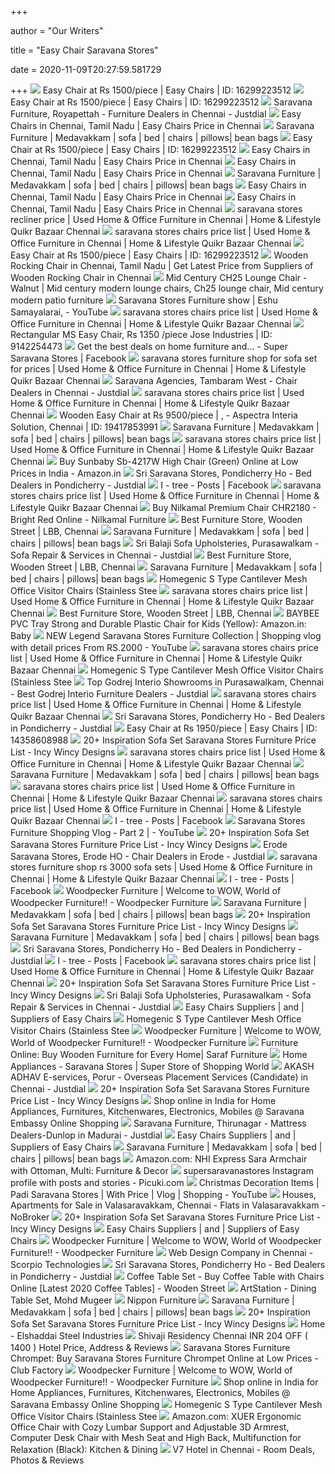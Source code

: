 +++
        
author = "Our Writers"
        
title = "Easy Chair Saravana Stores"
        
date = 2020-11-09T20:27:59.581729
        
+++
[ ![](https://4.imimg.com/data4/CJ/VX/ANDROID-23305730/product-250x250.jpeg)](https://4.imimg.com/data4/CJ/VX/ANDROID-23305730/product-250x250.jpeg) Easy Chair at Rs 1500/piece | Easy Chairs | ID: 16299223512
[ ![](https://5.imimg.com/data5/DD/PT/CF/ANDROID-68917117/product-jpeg-250x250.jpg)](https://5.imimg.com/data5/DD/PT/CF/ANDROID-68917117/product-jpeg-250x250.jpg) Easy Chair at Rs 1500/piece | Easy Chairs | ID: 16299223512
[ ![](https://content3.jdmagicbox.com/comp/chennai/53/044p9023353/catalogue/saravana-furniture-royapettah-chennai-furniture-dealers-9mz3i.jpg)](https://content3.jdmagicbox.com/comp/chennai/53/044p9023353/catalogue/saravana-furniture-royapettah-chennai-furniture-dealers-9mz3i.jpg) Saravana Furniture, Royapettah - Furniture Dealers in Chennai - Justdial
[ ![](https://4.imimg.com/data4/MX/NM/ANDROID-4571531/product-250x250.jpeg)](https://4.imimg.com/data4/MX/NM/ANDROID-4571531/product-250x250.jpeg) Easy Chairs in Chennai, Tamil Nadu | Easy Chairs Price in Chennai
[ ![](http://www.saravanafurnitures.in/images/chairs/easychairs/easyrikingchairs_04.png)](http://www.saravanafurnitures.in/images/chairs/easychairs/easyrikingchairs_04.png) Saravana Furniture | Medavakkam | sofa | bed | chairs | pillows| bean bags
[ ![](https://5.imimg.com/data5/DB/GM/DY/SELLER-28688189/sitout-chair-250x250.jpg)](https://5.imimg.com/data5/DB/GM/DY/SELLER-28688189/sitout-chair-250x250.jpg) Easy Chair at Rs 1500/piece | Easy Chairs | ID: 16299223512
[ ![](https://5.imimg.com/data5/AF/HD/MY-67277005/easy-chair-250x250.jpg)](https://5.imimg.com/data5/AF/HD/MY-67277005/easy-chair-250x250.jpg) Easy Chairs in Chennai, Tamil Nadu | Easy Chairs Price in Chennai
[ ![](https://5.imimg.com/data5/XA/MZ/CR/SELLER-89533959/ms-folding-chair-250x250.jpg)](https://5.imimg.com/data5/XA/MZ/CR/SELLER-89533959/ms-folding-chair-250x250.jpg) Easy Chairs in Chennai, Tamil Nadu | Easy Chairs Price in Chennai
[ ![](http://www.saravanafurnitures.in/images/chairs/foldingchairs/chair/chair5.png)](http://www.saravanafurnitures.in/images/chairs/foldingchairs/chair/chair5.png) Saravana Furniture | Medavakkam | sofa | bed | chairs | pillows| bean bags
[ ![](https://5.imimg.com/data5/OM/RF/RC/SELLER-47152390/recliner-easy-chair-with-cushion-250x250.jpg)](https://5.imimg.com/data5/OM/RF/RC/SELLER-47152390/recliner-easy-chair-with-cushion-250x250.jpg) Easy Chairs in Chennai, Tamil Nadu | Easy Chairs Price in Chennai
[ ![](https://5.imimg.com/data5/RI/RD/MY-31532506/wooden-chair-250x250.jpg)](https://5.imimg.com/data5/RI/RD/MY-31532506/wooden-chair-250x250.jpg) Easy Chairs in Chennai, Tamil Nadu | Easy Chairs Price in Chennai
[ ![](https://teja8.kuikr.com/i4/20201010/Easy-Chair-for-sale-VB201705171774173-ak_LWBP858014253-1602307113.jpeg)](https://teja8.kuikr.com/i4/20201010/Easy-Chair-for-sale-VB201705171774173-ak_LWBP858014253-1602307113.jpeg) saravana stores recliner price | Used Home & Office Furniture in Chennai |  Home & Lifestyle Quikr Bazaar Chennai
[ ![](https://teja8.kuikr.com/i5/20201023/Calgary-Solid-Rocking-Chair-VB201705171774173-ak_LWBP1289300293-1603462553.jpeg)](https://teja8.kuikr.com/i5/20201023/Calgary-Solid-Rocking-Chair-VB201705171774173-ak_LWBP1289300293-1603462553.jpeg) saravana stores chairs price list | Used Home & Office Furniture in Chennai  | Home & Lifestyle Quikr Bazaar Chennai
[ ![](https://5.imimg.com/data5/ZH/KC/RT/SELLER-12719162/woven-cane-easy-chair-250x250.jpg)](https://5.imimg.com/data5/ZH/KC/RT/SELLER-12719162/woven-cane-easy-chair-250x250.jpg) Easy Chair at Rs 1500/piece | Easy Chairs | ID: 16299223512
[ ![](https://5.imimg.com/data5/JJ/IQ/XL/SELLER-2838467/wooden-rocking-chair-250x250.jpg)](https://5.imimg.com/data5/JJ/IQ/XL/SELLER-2838467/wooden-rocking-chair-250x250.jpg) Wooden Rocking Chair in Chennai, Tamil Nadu | Get Latest Price from  Suppliers of Wooden Rocking Chair in Chennai
[ ![](https://i.pinimg.com/originals/f2/cc/95/f2cc951528bcaaa8b24305f1142ed108.jpg)](https://i.pinimg.com/originals/f2/cc/95/f2cc951528bcaaa8b24305f1142ed108.jpg) Mid Century CH25 Lounge Chair - Walnut | Mid century modern lounge chairs,  Ch25 lounge chair, Mid century modern patio furniture
[ ![](https://i.ytimg.com/vi/zD3XXAycokQ/hqdefault.jpg)](https://i.ytimg.com/vi/zD3XXAycokQ/hqdefault.jpg) Saravana Stores Furniture show | Eshu Samayalarai, - YouTube
[ ![](https://teja8.kuikr.com/i6/20201003/Siena-Lounge-Chair-VB201705171774173-ak_LWBP1835199290-1601733565.jpeg)](https://teja8.kuikr.com/i6/20201003/Siena-Lounge-Chair-VB201705171774173-ak_LWBP1835199290-1601733565.jpeg) saravana stores chairs price list | Used Home & Office Furniture in Chennai  | Home & Lifestyle Quikr Bazaar Chennai
[ ![](https://5.imimg.com/data5/AS/US/FL/SELLER-2310620/ms-easy-chair-500x500.jpg)](https://5.imimg.com/data5/AS/US/FL/SELLER-2310620/ms-easy-chair-500x500.jpg) Rectangular MS Easy Chair, Rs 1350 /piece Jose Industries | ID: 9142254473
[ ![](https://lookaside.fbsbx.com/lookaside/crawler/media/?media_id=2446457682283433)](https://lookaside.fbsbx.com/lookaside/crawler/media/?media_id=2446457682283433) Get the best deals on home furniture and... - Super Saravana Stores |  Facebook
[ ![](https://teja8.kuikr.com/i5/20170523/3-1-1-sofa-set-avilable-in-branded-and-new-in-royapettha-ak_LWBP558891664-1495521009.jpeg)](https://teja8.kuikr.com/i5/20170523/3-1-1-sofa-set-avilable-in-branded-and-new-in-royapettha-ak_LWBP558891664-1495521009.jpeg) saravana stores furniture shop for sofa set for prices | Used Home & Office  Furniture in Chennai | Home & Lifestyle Quikr Bazaar Chennai
[ ![](https://content.jdmagicbox.com/comp/def_content/furniture_dealers/default-furniture-dealers-6.jpg?clr=333333)](https://content.jdmagicbox.com/comp/def_content/furniture_dealers/default-furniture-dealers-6.jpg?clr=333333) Saravana Agencies, Tambaram West - Chair Dealers in Chennai - Justdial
[ ![](https://teja8.kuikr.com/i4/20200916/Geggeri-Teak-Dining-Chair--Set-of-2--VB201705171774173-ak_LWBP325451820-1600257389.jpeg)](https://teja8.kuikr.com/i4/20200916/Geggeri-Teak-Dining-Chair--Set-of-2--VB201705171774173-ak_LWBP325451820-1600257389.jpeg) saravana stores chairs price list | Used Home & Office Furniture in Chennai  | Home & Lifestyle Quikr Bazaar Chennai
[ ![](https://5.imimg.com/data5/IY/KJ/MY-27432944/wooden-easy-chair-250x250.jpg)](https://5.imimg.com/data5/IY/KJ/MY-27432944/wooden-easy-chair-250x250.jpg) Wooden Easy Chair at Rs 9500/piece |  ,   - Aspectra  Interia Solution, Chennai | ID: 19417853991
[ ![](http://www.saravanafurnitures.in/images/banner2.jpg)](http://www.saravanafurnitures.in/images/banner2.jpg) Saravana Furniture | Medavakkam | sofa | bed | chairs | pillows| bean bags
[ ![](https://teja8.kuikr.com/i5/20201029/Luzon-Leatherette-Dining-Chair-by-Perfect-Homes--Set-of-6--VB201705171774173-ak_LWBP1167209077-1603977047.jpeg)](https://teja8.kuikr.com/i5/20201029/Luzon-Leatherette-Dining-Chair-by-Perfect-Homes--Set-of-6--VB201705171774173-ak_LWBP1167209077-1603977047.jpeg) saravana stores chairs price list | Used Home & Office Furniture in Chennai  | Home & Lifestyle Quikr Bazaar Chennai
[ ![](https://images-na.ssl-images-amazon.com/images/I/811P9BHOBLL._SY450_.jpg)](https://images-na.ssl-images-amazon.com/images/I/811P9BHOBLL._SY450_.jpg) Buy Sunbaby Sb-4217W High Chair (Green) Online at Low Prices in India -  Amazon.in
[ ![](https://images.jdmagicbox.com/comp/pondicherry/w3/0413px413.x413.161117183233.v1w3/catalogue/new-royal-agencies-pondicherry-bazaar-pondicherry-wooden-furniture-dealers-v26kt2fjtg.jpg?clr=)](https://images.jdmagicbox.com/comp/pondicherry/w3/0413px413.x413.161117183233.v1w3/catalogue/new-royal-agencies-pondicherry-bazaar-pondicherry-wooden-furniture-dealers-v26kt2fjtg.jpg?clr=) Sri Saravana Stores, Pondicherry Ho - Bed Dealers in Pondicherry - Justdial
[ ![](https://lookaside.fbsbx.com/lookaside/crawler/media/?media_id=2156203467979772)](https://lookaside.fbsbx.com/lookaside/crawler/media/?media_id=2156203467979772) I - tree - Posts | Facebook
[ ![](https://teja8.kuikr.com/i4/20201017/6-dining-chair-with-inbuilt-cushion-in-excellent-condition-VB201705171774173-ak_LWBP1396750488-1602940869.jpeg)](https://teja8.kuikr.com/i4/20201017/6-dining-chair-with-inbuilt-cushion-in-excellent-condition-VB201705171774173-ak_LWBP1396750488-1602940869.jpeg) saravana stores chairs price list | Used Home & Office Furniture in Chennai  | Home & Lifestyle Quikr Bazaar Chennai
[ ![](https://cdn.shopify.com/s/files/1/0044/1208/0217/products/chr2180iso_600x.jpg?v=1567845621)](https://cdn.shopify.com/s/files/1/0044/1208/0217/products/chr2180iso_600x.jpg?v=1567845621) Buy Nilkamal Premium Chair CHR2180 - Bright Red Online - Nilkamal Furniture
[ ![](https://imgmedia.lbb.in/media/2019/03/5c7d34e5301d6127876acf60_1551709413255.jpg)](https://imgmedia.lbb.in/media/2019/03/5c7d34e5301d6127876acf60_1551709413255.jpg) Best Furniture Store, Wooden Street | LBB, Chennai
[ ![](http://www.saravanafurnitures.in/images/chairs/plasticchairs/plasticchairs_14.png)](http://www.saravanafurnitures.in/images/chairs/plasticchairs/plasticchairs_14.png) Saravana Furniture | Medavakkam | sofa | bed | chairs | pillows| bean bags
[ ![](https://content3.jdmagicbox.com/comp/chennai/v3/044pxx44.xx44.160930203402.w8v3/catalogue/sri-balaji-sofa-upholsteries-purasawalkam-chennai-sofa-manufacturers-fpmrohtphg-250.jpg)](https://content3.jdmagicbox.com/comp/chennai/v3/044pxx44.xx44.160930203402.w8v3/catalogue/sri-balaji-sofa-upholsteries-purasawalkam-chennai-sofa-manufacturers-fpmrohtphg-250.jpg) Sri Balaji Sofa Upholsteries, Purasawalkam - Sofa Repair & Services in  Chennai - Justdial
[ ![](https://imgmedia.lbb.in/media/2019/03/5c7d34ef301d6127876acf7c_1551709423268.jpg)](https://imgmedia.lbb.in/media/2019/03/5c7d34ef301d6127876acf7c_1551709423268.jpg) Best Furniture Store, Wooden Street | LBB, Chennai
[ ![](http://www.saravanafurnitures.in/images/cupboards/cupboardswooden/pooja1.png)](http://www.saravanafurnitures.in/images/cupboards/cupboardswooden/pooja1.png) Saravana Furniture | Medavakkam | sofa | bed | chairs | pillows| bean bags
[ ![](https://cdn.shopify.com/s/files/1/1844/9185/products/SmartSelect_20200106-021329_Alibabacom-ink.jpg?v=1579722328)](https://cdn.shopify.com/s/files/1/1844/9185/products/SmartSelect_20200106-021329_Alibabacom-ink.jpg?v=1579722328) Homegenic S Type Cantilever Mesh Office Visitor Chairs (Stainless Stee
[ ![](https://teja8.kuikr.com/i4/20201029/Sobeslav-Leatherette-3-Axis-Adjustable-Office-Chair-by-Stellar-VB201705171774173-ak_LWBP783003681-1603979159.jpeg)](https://teja8.kuikr.com/i4/20201029/Sobeslav-Leatherette-3-Axis-Adjustable-Office-Chair-by-Stellar-VB201705171774173-ak_LWBP783003681-1603979159.jpeg) saravana stores chairs price list | Used Home & Office Furniture in Chennai  | Home & Lifestyle Quikr Bazaar Chennai
[ ![](https://imgmedia.lbb.in/media/2019/03/5c7d34e5301d6127876acf61_1551709413256.jpg)](https://imgmedia.lbb.in/media/2019/03/5c7d34e5301d6127876acf61_1551709413256.jpg) Best Furniture Store, Wooden Street | LBB, Chennai
[ ![](https://images-na.ssl-images-amazon.com/images/I/61z22GtnDrL._SY450_.jpg)](https://images-na.ssl-images-amazon.com/images/I/61z22GtnDrL._SY450_.jpg) BAYBEE PVC Tray Strong and Durable Plastic Chair for Kids (Yellow):  Amazon.in: Baby
[ ![](https://i.ytimg.com/vi/SCUAcOTkAtY/hqdefault.jpg)](https://i.ytimg.com/vi/SCUAcOTkAtY/hqdefault.jpg) NEW Legend Saravana Stores Furniture Collection | Shopping vlog with detail  prices From RS.2000 - YouTube
[ ![](https://teja8.kuikr.com/i5/20200109/Phoenix-Leatherette-Dining-Chair--Set-of-2--VB201705171774173-ak_LWBP808690222-1578550279.jpeg)](https://teja8.kuikr.com/i5/20200109/Phoenix-Leatherette-Dining-Chair--Set-of-2--VB201705171774173-ak_LWBP808690222-1578550279.jpeg) saravana stores chairs price list | Used Home & Office Furniture in Chennai  | Home & Lifestyle Quikr Bazaar Chennai
[ ![](https://cdn.shopify.com/s/files/1/1844/9185/products/HTB1.92OV4TpK1RjSZFKq6y2wXXab.jpg?v=1592930236)](https://cdn.shopify.com/s/files/1/1844/9185/products/HTB1.92OV4TpK1RjSZFKq6y2wXXab.jpg?v=1592930236) Homegenic S Type Cantilever Mesh Office Visitor Chairs (Stainless Stee
[ ![](https://content.jdmagicbox.com/comp/chennai/a9/044pxx44.xx44.140624204755.z2a9/catalogue/saravana-stores-purasawalkam-chennai-furniture-dealers-ns6xyy.jpg?clr=)](https://content.jdmagicbox.com/comp/chennai/a9/044pxx44.xx44.140624204755.z2a9/catalogue/saravana-stores-purasawalkam-chennai-furniture-dealers-ns6xyy.jpg?clr=) Top Godrej Interio Showrooms in Purasawalkam, Chennai - Best Godrej Interio  Furniture Dealers - Justdial
[ ![](https://teja8.kuikr.com/i5/20201031/Excellent-condition-Dining-Table-Resin-Coated-Marble-look-with-4-chairs-VB201705171774173-ak_LWBP204773941-1604134418.jpeg)](https://teja8.kuikr.com/i5/20201031/Excellent-condition-Dining-Table-Resin-Coated-Marble-look-with-4-chairs-VB201705171774173-ak_LWBP204773941-1604134418.jpeg) saravana stores chairs price list | Used Home & Office Furniture in Chennai  | Home & Lifestyle Quikr Bazaar Chennai
[ ![](https://content3.jdmagicbox.com/comp/pondicherry/i2/0413px413.x413.140616150505.r6i2/catalogue/sri-saravana-stores-pondicherry-1iijsfdtyo.jpg?clr=493a1d)](https://content3.jdmagicbox.com/comp/pondicherry/i2/0413px413.x413.140616150505.r6i2/catalogue/sri-saravana-stores-pondicherry-1iijsfdtyo.jpg?clr=493a1d) Sri Saravana Stores, Pondicherry Ho - Bed Dealers in Pondicherry - Justdial
[ ![](https://4.imimg.com/data4/FW/WO/ANDROID-19072455/product-500x500.jpeg)](https://4.imimg.com/data4/FW/WO/ANDROID-19072455/product-500x500.jpeg) Easy Chair at Rs 1950/piece | Easy Chairs | ID: 14358608988
[ ![](https://4.imimg.com/data4/QE/HA/NSDMERP-43281715/dinningchairs-250x250.png)](https://4.imimg.com/data4/QE/HA/NSDMERP-43281715/dinningchairs-250x250.png) 20+ Inspiration Sofa Set Saravana Stores Furniture Price List - Incy Wincy  Designs
[ ![](https://teja8.kuikr.com/i5/20200213/Louise-Mango-Wood-Dining-Chair--Set-of-2--VB201705171774173-ak_LWBP309719794-1581587121.jpeg)](https://teja8.kuikr.com/i5/20200213/Louise-Mango-Wood-Dining-Chair--Set-of-2--VB201705171774173-ak_LWBP309719794-1581587121.jpeg) saravana stores chairs price list | Used Home & Office Furniture in Chennai  | Home & Lifestyle Quikr Bazaar Chennai
[ ![](http://www.saravanafurnitures.in/images/banner3.jpg)](http://www.saravanafurnitures.in/images/banner3.jpg) Saravana Furniture | Medavakkam | sofa | bed | chairs | pillows| bean bags
[ ![](https://teja8.kuikr.com/i5/20200926/Parlin-Leatherette-Dining-Chair--Set-of-2--VB201705171774173-ak_LWBP593237500-1601130314.jpeg)](https://teja8.kuikr.com/i5/20200926/Parlin-Leatherette-Dining-Chair--Set-of-2--VB201705171774173-ak_LWBP593237500-1601130314.jpeg) saravana stores chairs price list | Used Home & Office Furniture in Chennai  | Home & Lifestyle Quikr Bazaar Chennai
[ ![](https://teja8.kuikr.com/i4/20200814/Netted-3-Axis-Adjustable-Office-Chair-by-Transteel-VB201705171774173-ak_LWBP654370485-1597409393.jpeg)](https://teja8.kuikr.com/i4/20200814/Netted-3-Axis-Adjustable-Office-Chair-by-Transteel-VB201705171774173-ak_LWBP654370485-1597409393.jpeg) saravana stores chairs price list | Used Home & Office Furniture in Chennai  | Home & Lifestyle Quikr Bazaar Chennai
[ ![](https://lookaside.fbsbx.com/lookaside/crawler/media/?media_id=2124982541101865)](https://lookaside.fbsbx.com/lookaside/crawler/media/?media_id=2124982541101865) I - tree - Posts | Facebook
[ ![](https://i.ytimg.com/vi/c5VnsVEMUT0/sddefault.jpg)](https://i.ytimg.com/vi/c5VnsVEMUT0/sddefault.jpg) Saravana Stores Furniture Shopping Vlog - Part 2 |    -  YouTube
[ ![](https://5.imimg.com/data5/KH/YJ/MY-7737539/stylish-wooden-sofa-set-500x500.jpg)](https://5.imimg.com/data5/KH/YJ/MY-7737539/stylish-wooden-sofa-set-500x500.jpg) 20+ Inspiration Sofa Set Saravana Stores Furniture Price List - Incy Wincy  Designs
[ ![](https://content3.jdmagicbox.com/comp/erode/r3/9999px424.x424.150728165221.l5r3/catalogue/erode-saravana-stores-erode-ho-erode-plastic-chair-dealers-nilkamal-mljzpd0-250.jpg)](https://content3.jdmagicbox.com/comp/erode/r3/9999px424.x424.150728165221.l5r3/catalogue/erode-saravana-stores-erode-ho-erode-plastic-chair-dealers-nilkamal-mljzpd0-250.jpg) Erode Saravana Stores, Erode HO - Chair Dealers in Erode - Justdial
[ ![](https://teja8.kuikr.com/i4/20201012/Comfortable-5-seat-sofa-3-1-1-VB201705171774173-ak_LWBP13197912-1602497137.jpeg)](https://teja8.kuikr.com/i4/20201012/Comfortable-5-seat-sofa-3-1-1-VB201705171774173-ak_LWBP13197912-1602497137.jpeg) saravana stores furniture shop rs 3000 sofa sets | Used Home & Office  Furniture in Chennai | Home & Lifestyle Quikr Bazaar Chennai
[ ![](https://lookaside.fbsbx.com/lookaside/crawler/media/?media_id=2130398227226963)](https://lookaside.fbsbx.com/lookaside/crawler/media/?media_id=2130398227226963) I - tree - Posts | Facebook
[ ![](https://www.woodpeckerfurniture.com/storage/media/OFtR6yzeGKthnjU8pY6uX5BZl3CcSL3lOqLuiDA3.jpeg)](https://www.woodpeckerfurniture.com/storage/media/OFtR6yzeGKthnjU8pY6uX5BZl3CcSL3lOqLuiDA3.jpeg) Woodpecker Furniture | Welcome to WOW, World of Woodpecker Furniture!! -  Woodpecker Furniture
[ ![](http://www.saravanafurnitures.in/images/dressingtables/dressingtable_01.png)](http://www.saravanafurnitures.in/images/dressingtables/dressingtable_01.png) Saravana Furniture | Medavakkam | sofa | bed | chairs | pillows| bean bags
[ ![](https://content3.jdmagicbox.com/comp/chennai/38/044p9807038/catalogue/sri-saravana-furniture-t-nagar-chennai-furniture-dealers-1s17tsa-250.jpg)](https://content3.jdmagicbox.com/comp/chennai/38/044p9807038/catalogue/sri-saravana-furniture-t-nagar-chennai-furniture-dealers-1s17tsa-250.jpg) 20+ Inspiration Sofa Set Saravana Stores Furniture Price List - Incy Wincy  Designs
[ ![](http://www.saravanafurnitures.in/images/sofas/woodensofas/woodensofas_01.png)](http://www.saravanafurnitures.in/images/sofas/woodensofas/woodensofas_01.png) Saravana Furniture | Medavakkam | sofa | bed | chairs | pillows| bean bags
[ ![](https://images.jdmagicbox.com/comp/pondicherry/k3/0413px413.x413.170612145052.j3k3/catalogue/riyaz-bedding-mart-mouroungapakkam-pondicherry-bed-dealers-u164cl9qdl.jpg?clr=)](https://images.jdmagicbox.com/comp/pondicherry/k3/0413px413.x413.170612145052.j3k3/catalogue/riyaz-bedding-mart-mouroungapakkam-pondicherry-bed-dealers-u164cl9qdl.jpg?clr=) Sri Saravana Stores, Pondicherry Ho - Bed Dealers in Pondicherry - Justdial
[ ![](https://lookaside.fbsbx.com/lookaside/crawler/media/?media_id=2134869416779844)](https://lookaside.fbsbx.com/lookaside/crawler/media/?media_id=2134869416779844) I - tree - Posts | Facebook
[ ![](https://teja8.kuikr.com/i6/20201007/Fulkrum-3-Axis-Adjustable-Office-Chair-by-Merry-Fair-VB201705171774173-ak_LWBP680649950-1602079271.jpeg)](https://teja8.kuikr.com/i6/20201007/Fulkrum-3-Axis-Adjustable-Office-Chair-by-Merry-Fair-VB201705171774173-ak_LWBP680649950-1602079271.jpeg) saravana stores chairs price list | Used Home & Office Furniture in Chennai  | Home & Lifestyle Quikr Bazaar Chennai
[ ![](https://content3.jdmagicbox.com/comp/chennai/n3/044pxx44.xx44.091014161930.g6n3/catalogue/saravana-stores-t-nagar-chennai-furniture-dealers-2gn6ier.jpg)](https://content3.jdmagicbox.com/comp/chennai/n3/044pxx44.xx44.091014161930.g6n3/catalogue/saravana-stores-t-nagar-chennai-furniture-dealers-2gn6ier.jpg) 20+ Inspiration Sofa Set Saravana Stores Furniture Price List - Incy Wincy  Designs
[ ![](https://content3.jdmagicbox.com/comp/chennai/v3/044pxx44.xx44.160930203402.w8v3/catalogue/sri-balaji-sofa-upholsteries-purasawalkam-chennai-sofa-manufacturers-ijhvwjghjq-250.jpg)](https://content3.jdmagicbox.com/comp/chennai/v3/044pxx44.xx44.160930203402.w8v3/catalogue/sri-balaji-sofa-upholsteries-purasawalkam-chennai-sofa-manufacturers-ijhvwjghjq-250.jpg) Sri Balaji Sofa Upholsteries, Purasawalkam - Sofa Repair & Services in  Chennai - Justdial
[ ![](https://static.connect2india.com/c2icd/company_resources/5947149/images/products/product-footrest-turquoise-easy-chair.jpg)](https://static.connect2india.com/c2icd/company_resources/5947149/images/products/product-footrest-turquoise-easy-chair.jpg) Easy Chairs Suppliers |    and  |  Suppliers of Easy Chairs
[ ![](https://cdn.shopify.com/s/files/1/1844/9185/products/B908_Blue_02-ink.jpg?v=1579722296)](https://cdn.shopify.com/s/files/1/1844/9185/products/B908_Blue_02-ink.jpg?v=1579722296) Homegenic S Type Cantilever Mesh Office Visitor Chairs (Stainless Stee
[ ![](https://www.woodpeckerfurniture.com/storage/media/BeSUhvBV0ClsnpJwjspiMpCA9Q2YBYCSrM8HEMA3.jpeg)](https://www.woodpeckerfurniture.com/storage/media/BeSUhvBV0ClsnpJwjspiMpCA9Q2YBYCSrM8HEMA3.jpeg) Woodpecker Furniture | Welcome to WOW, World of Woodpecker Furniture!! -  Woodpecker Furniture
[ ![](https://cdn.shopify.com/s/files/1/0191/2234/products/1_f56c2390-6d5e-4adb-b11e-a17f6d3010e4_1024x1024.jpg?v=1572014288)](https://cdn.shopify.com/s/files/1/0191/2234/products/1_f56c2390-6d5e-4adb-b11e-a17f6d3010e4_1024x1024.jpg?v=1572014288) Furniture Online: Buy Wooden Furniture for Every Home| Saraf Furniture
[ ![](https://i0.wp.com/www.supersaravanastores.com/wp-content/uploads/2017/08/furnituress-1.jpg?ssl=1)](https://i0.wp.com/www.supersaravanastores.com/wp-content/uploads/2017/08/furnituress-1.jpg?ssl=1) Home Appliances - Saravana Stores | Super Store of Shopping World
[ ![](https://images.jdmagicbox.com/comp/chennai/a1/044pxx44.xx44.161006104042.d2a1/catalogue/akash-adhav-e-services-porur-chennai-placement-services-candidate--281bbq7.jpg?clr=#222244)](https://images.jdmagicbox.com/comp/chennai/a1/044pxx44.xx44.161006104042.d2a1/catalogue/akash-adhav-e-services-porur-chennai-placement-services-candidate--281bbq7.jpg?clr=#222244) AKASH ADHAV E-services, Porur - Overseas Placement Services (Candidate) in  Chennai - Justdial
[ ![](https://d1k5w7mbrh6vq5.cloudfront.net/images/cache/9c/c1/f6/9cc1f64544d35cc1c6e766557e047280.jpg)](https://d1k5w7mbrh6vq5.cloudfront.net/images/cache/9c/c1/f6/9cc1f64544d35cc1c6e766557e047280.jpg) 20+ Inspiration Sofa Set Saravana Stores Furniture Price List - Incy Wincy  Designs
[ ![](https://www.saravanaembassy.com/images/projects/small-5.jpg)](https://www.saravanaembassy.com/images/projects/small-5.jpg) Shop online in India for Home Appliances, Furnitures, Kitchenwares,  Electronics, Mobiles @ Saravana Embassy Online Shopping
[ ![](https://content3.jdmagicbox.com/comp/madurai/z8/0452px452.x452.180508182818.l3z8/catalogue/saravana-furniture-madurai-opse8-250.jpg)](https://content3.jdmagicbox.com/comp/madurai/z8/0452px452.x452.180508182818.l3z8/catalogue/saravana-furniture-madurai-opse8-250.jpg) Saravana Furniture, Thirunagar - Mattress Dealers-Dunlop in Madurai -  Justdial
[ ![](https://static.connect2india.com/c2icd/company_resources/2741560/images/products/product-nilkamal-lounge-easy-chair.jpg)](https://static.connect2india.com/c2icd/company_resources/2741560/images/products/product-nilkamal-lounge-easy-chair.jpg) Easy Chairs Suppliers |    and  |  Suppliers of Easy Chairs
[ ![](http://www.saravanafurnitures.in/images/chairs/plasticchairs/plasticchairs_13.png)](http://www.saravanafurnitures.in/images/chairs/plasticchairs/plasticchairs_13.png) Saravana Furniture | Medavakkam | sofa | bed | chairs | pillows| bean bags
[ ![](https://images-na.ssl-images-amazon.com/images/I/81qYd-b-nTL._AC_SL1500_.jpg)](https://images-na.ssl-images-amazon.com/images/I/81qYd-b-nTL._AC_SL1500_.jpg) Amazon.com: NHI Express Sara Armchair with Ottoman, Multi: Furniture & Decor
[ ![](https://scontent-ort2-1.cdninstagram.com/v/t51.2885-15/sh0.08/e35/s640x640/85175968_2492578824336485_1205720988913078151_n.jpg?_nc_ht=scontent-ort2-1.cdninstagram.com&_nc_cat=105&_nc_ohc=guB25UNQHxsAX94vvwl&oh=22d5f887929add7b093d78884bfe33dc&oe=5E9803B0)](https://scontent-ort2-1.cdninstagram.com/v/t51.2885-15/sh0.08/e35/s640x640/85175968_2492578824336485_1205720988913078151_n.jpg?_nc_ht=scontent-ort2-1.cdninstagram.com&_nc_cat=105&_nc_ohc=guB25UNQHxsAX94vvwl&oh=22d5f887929add7b093d78884bfe33dc&oe=5E9803B0) supersaravanastores Instagram profile with posts and stories - Picuki.com
[ ![](https://i.ytimg.com/vi/luAPNAEO0ps/maxresdefault.jpg)](https://i.ytimg.com/vi/luAPNAEO0ps/maxresdefault.jpg) Christmas Decoration Items | Padi Saravana Stores | With Price | Vlog |  Shopping - YouTube
[ ![](https://images.nobroker.in/images/ff808181654a1d3c0165516cbb193663/ff808181654a1d3c0165516cbb193663_61276_88785_large.jpg)](https://images.nobroker.in/images/ff808181654a1d3c0165516cbb193663/ff808181654a1d3c0165516cbb193663_61276_88785_large.jpg) Houses, Apartments for Sale in Valasaravakkam, Chennai - Flats in  Valasaravakkam - NoBroker
[ ![](https://4.imimg.com/data4/YP/EI/NSDMERP-43281715/fabricsofaset-500x500.png)](https://4.imimg.com/data4/YP/EI/NSDMERP-43281715/fabricsofaset-500x500.png) 20+ Inspiration Sofa Set Saravana Stores Furniture Price List - Incy Wincy  Designs
[ ![](https://static.connect2india.com/c2icd/company_resources/2925730/images/products/product-easy-chairs.jpg)](https://static.connect2india.com/c2icd/company_resources/2925730/images/products/product-easy-chairs.jpg) Easy Chairs Suppliers |    and  |  Suppliers of Easy Chairs
[ ![](https://www.woodpeckerfurniture.com/storage/media/8ybWYejoCiZZEyLMydkd1mhRDGSjgAxfScn7CzDl.jpeg)](https://www.woodpeckerfurniture.com/storage/media/8ybWYejoCiZZEyLMydkd1mhRDGSjgAxfScn7CzDl.jpeg) Woodpecker Furniture | Welcome to WOW, World of Woodpecker Furniture!! -  Woodpecker Furniture
[ ![](https://cdn.shortpixel.ai/client/q_glossy,ret_img,w_797,h_617/https://www.scorpiotechnologies.com/wp-content/uploads/2020/06/website-development.png)](https://cdn.shortpixel.ai/client/q_glossy,ret_img,w_797,h_617/https://www.scorpiotechnologies.com/wp-content/uploads/2020/06/website-development.png) Web Design Company in Chennai - Scorpio Technologies
[ ![](https://content3.jdmagicbox.com/comp/pondicherry/i2/0413px413.x413.140616150505.r6i2/catalogue/sri-saravana-stores-pondicherry-0gtlqibldp.jpg)](https://content3.jdmagicbox.com/comp/pondicherry/i2/0413px413.x413.140616150505.r6i2/catalogue/sri-saravana-stores-pondicherry-0gtlqibldp.jpg) Sri Saravana Stores, Pondicherry Ho - Bed Dealers in Pondicherry - Justdial
[ ![](https://images.woodenstreet.de/image/cache/data%2Fcoffee-table%2Fvesta-coffee-table-revised%2Frevised%2Fmahogany%2Fcream-bloosam%2Ffront-574x396.jpg)](https://images.woodenstreet.de/image/cache/data%2Fcoffee-table%2Fvesta-coffee-table-revised%2Frevised%2Fmahogany%2Fcream-bloosam%2Ffront-574x396.jpg) Coffee Table Set - Buy Coffee Table with Chairs Online [Latest 2020 Coffee  Tables] - Wooden Street
[ ![](https://cdnb.artstation.com/p/assets/images/images/014/849/183/large/mohd-mugeer-lsf-dining-set-1x1.jpg?1545891841)](https://cdnb.artstation.com/p/assets/images/images/014/849/183/large/mohd-mugeer-lsf-dining-set-1x1.jpg?1545891841) ArtStation - Dining Table Set, Mohd Mugeer
[ ![](https://www.nipponfurniture.com/uploads/6245-01..............jpg)](https://www.nipponfurniture.com/uploads/6245-01..............jpg) Nippon Furniture
[ ![](http://www.saravanafurnitures.in/images/chairs/foldingchairs/chair/chair4.png)](http://www.saravanafurnitures.in/images/chairs/foldingchairs/chair/chair4.png) Saravana Furniture | Medavakkam | sofa | bed | chairs | pillows| bean bags
[ ![](https://content3.jdmagicbox.com/comp/chennai/n3/044pxx44.xx44.091014161930.g6n3/catalogue/saravana-stores-t-nagar-chennai-furniture-dealers-fnbeqr9n9d-250.jpg)](https://content3.jdmagicbox.com/comp/chennai/n3/044pxx44.xx44.091014161930.g6n3/catalogue/saravana-stores-t-nagar-chennai-furniture-dealers-fnbeqr9n9d-250.jpg) 20+ Inspiration Sofa Set Saravana Stores Furniture Price List - Incy Wincy  Designs
[ ![](http://elshaddaisteelindustries.com/assets/images/img-20180625-104342-1920x2560.jpg)](http://elshaddaisteelindustries.com/assets/images/img-20180625-104342-1920x2560.jpg) Home - Elshaddai Steel Industries
[ ![](https://r1imghtlak.mmtcdn.com/12d13230b21c11e9963e0242ac140004.jpg?&output-quality=75&downsize=520:350&crop=520:350;2,0&output-format=jpg)](https://r1imghtlak.mmtcdn.com/12d13230b21c11e9963e0242ac140004.jpg?&output-quality=75&downsize=520:350&crop=520:350;2,0&output-format=jpg) Shivaji Residency Chennai INR 204 OFF ( 1400 ) Hotel Price, Address &  Reviews
[ ![](https://img5.cfcdn.club/70/be/70728f40ab4dc5e88befb87cceb80dbe_350x350.jpg)](https://img5.cfcdn.club/70/be/70728f40ab4dc5e88befb87cceb80dbe_350x350.jpg) Saravana Stores Furniture Chrompet: Buy Saravana Stores Furniture Chrompet  Online at Low Prices - Club Factory
[ ![](https://www.woodpeckerfurniture.com/storage/media/TR3xvCf8owlRRHRVDMbT5GdPPpJFK4HY25G5KXgl.jpeg)](https://www.woodpeckerfurniture.com/storage/media/TR3xvCf8owlRRHRVDMbT5GdPPpJFK4HY25G5KXgl.jpeg) Woodpecker Furniture | Welcome to WOW, World of Woodpecker Furniture!! -  Woodpecker Furniture
[ ![](https://www.saravanaembassy.com/images/about/we-are-thumb-1.jpg)](https://www.saravanaembassy.com/images/about/we-are-thumb-1.jpg) Shop online in India for Home Appliances, Furnitures, Kitchenwares,  Electronics, Mobiles @ Saravana Embassy Online Shopping
[ ![](https://cdn.shopify.com/s/files/1/1844/9185/products/B908_03-ink.jpg?v=1579722618)](https://cdn.shopify.com/s/files/1/1844/9185/products/B908_03-ink.jpg?v=1579722618) Homegenic S Type Cantilever Mesh Office Visitor Chairs (Stainless Stee
[ ![](https://images-na.ssl-images-amazon.com/images/I/81KGPhfAC3L._AC_SX569_.jpg)](https://images-na.ssl-images-amazon.com/images/I/81KGPhfAC3L._AC_SX569_.jpg) Amazon.com: XUER Ergonomic Office Chair with Cozy Lumbar Support and  Adjustable 3D Armrest, Computer Desk Chair with Mesh Seat and High Back,  Multifunction for Relaxation (Black): Kitchen & Dining
[ ![](https://pix10.agoda.net/hotelImages/1165974/-1/9f5a50f72fbd8866277ba2db01a07f92.jpg?s=1024x768)](https://pix10.agoda.net/hotelImages/1165974/-1/9f5a50f72fbd8866277ba2db01a07f92.jpg?s=1024x768) V7 Hotel in Chennai - Room Deals, Photos & Reviews
